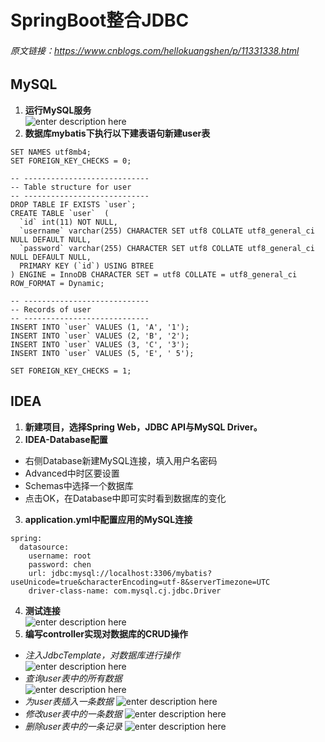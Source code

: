 # SpringBoot整合JDBC 

###### 原文链接：https://www.cnblogs.com/hellokuangshen/p/11331338.html
## MySQL
1.  **运行MySQL服务**    
![enter description here](https://aliyunosschenzj.oss-cn-beijing.aliyuncs.com/aliyunoss/1580726471676.png)
2.  **数据库mybatis下执行以下建表语句新建user表**    
```
SET NAMES utf8mb4;
SET FOREIGN_KEY_CHECKS = 0;

-- ----------------------------
-- Table structure for user
-- ----------------------------
DROP TABLE IF EXISTS `user`;
CREATE TABLE `user`  (
  `id` int(11) NOT NULL,
  `username` varchar(255) CHARACTER SET utf8 COLLATE utf8_general_ci NULL DEFAULT NULL,
  `password` varchar(255) CHARACTER SET utf8 COLLATE utf8_general_ci NULL DEFAULT NULL,
  PRIMARY KEY (`id`) USING BTREE
) ENGINE = InnoDB CHARACTER SET = utf8 COLLATE = utf8_general_ci ROW_FORMAT = Dynamic;

-- ----------------------------
-- Records of user
-- ----------------------------
INSERT INTO `user` VALUES (1, 'A', '1');
INSERT INTO `user` VALUES (2, 'B', '2');
INSERT INTO `user` VALUES (3, 'C', '3');
INSERT INTO `user` VALUES (5, 'E', ' 5');

SET FOREIGN_KEY_CHECKS = 1;
```
## IDEA
1. **新建项目，选择Spring Web，JDBC API与MySQL Driver。**
2. **IDEA-Database配置**  
- 右侧Database新建MySQL连接，填入用户名密码
- Advanced中时区要设置
- Schemas中选择一个数据库
- 点击OK，在Database中即可实时看到数据库的变化
3. **application.yml中配置应用的MySQL连接**
```
spring:
  datasource:
    username: root
    password: chen
    url: jdbc:mysql://localhost:3306/mybatis?useUnicode=true&characterEncoding=utf-8&serverTimezone=UTC
    driver-class-name: com.mysql.cj.jdbc.Driver
```
4. **测试连接**  
![enter description here](https://aliyunosschenzj.oss-cn-beijing.aliyuncs.com/aliyunoss/1580735838609.png)
5.  **编写controller实现对数据库的CRUD操作**  
- *注入JdbcTemplate，对数据库进行操作*  
![enter description here](https://aliyunosschenzj.oss-cn-beijing.aliyuncs.com/aliyunoss/1580737818709.png)
-  *查询user表中的所有数据*  
![enter description here](https://aliyunosschenzj.oss-cn-beijing.aliyuncs.com/aliyunoss/1580737782045.png)
- *为user表插入一条数据*
![enter description here](https://aliyunosschenzj.oss-cn-beijing.aliyuncs.com/aliyunoss/1580738206114.png)
- *修改user表中的一条数据*
![enter description here](https://aliyunosschenzj.oss-cn-beijing.aliyuncs.com/aliyunoss/1580738324865.png)
- *删除user表中的一条记录*
![enter description here](https://aliyunosschenzj.oss-cn-beijing.aliyuncs.com/aliyunoss/1580738418696.png)
